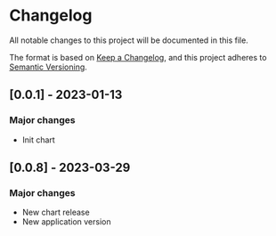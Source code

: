 # Changelog

All notable changes to this project will be documented in this file.

The format is based on [Keep a Changelog](https://keepachangelog.com/en/1.0.0/),
and this project adheres to [Semantic Versioning](https://semver.org/spec/v2.0.0.html).

## [0.0.1] - 2023-01-13

### Major changes

- Init chart

## [0.0.8] - 2023-03-29

### Major changes

- New chart release
- New application version
